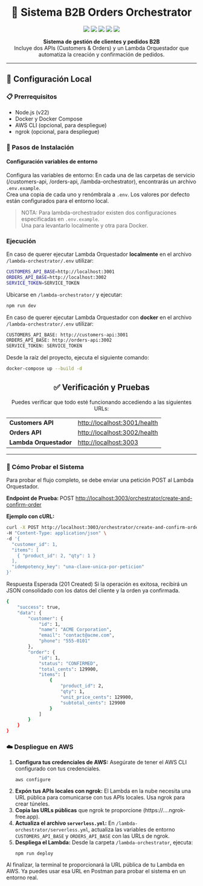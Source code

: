 <h1 align="center">🚀 Sistema B2B Orders Orchestrator</h1>

<div align="center">
  <img src="https://img.shields.io/badge/Node.js-v22-green?logo=node.js" />
  <img src="https://img.shields.io/badge/Express.js-blue?logo=express" />
  <img src="https://img.shields.io/badge/MySQL-8.0-orange?logo=mysql" />
  <img src="https://img.shields.io/badge/Docker-Compose-blue?logo=docker" />
  <img src="https://img.shields.io/badge/Serverless-AWS_Lambda-yellow?logo=aws-lambda" />
</div>

<p align="center">
  <b>Sistema de gestión de clientes y pedidos B2B</b><br>
  Incluye dos APIs (Customers & Orders) y un Lambda Orquestador que automatiza la creación y confirmación de pedidos.
</p>

---

## 🧩 Configuración Local

### 📋 Prerrequisitos
- Node.js (v22)  
- Docker y Docker Compose  
- AWS CLI (opcional, para despliegue)  
- ngrok (opcional, para despliegue)  

### 🧾 Pasos de Instalación

#### Configuración variables de entorno
Configura las variables de entorno: En cada una de las carpetas de servicio (/customers-api, /orders-api, /lambda-orchestrator), encontrarás un archivo `.env.example`.  
Crea una copia de cada uno y renómbrala a `.env`. Los valores por defecto están configurados para el entorno local.

> NOTA: Para lambda-orchestrador existen dos configuraciones especificadas en `.env.example`.  
> Una para levantarlo localmente y otra para Docker.

### Ejecución

En caso de querer ejecutar Lambda Orquestador <b>localmente</b> en el archivo <code>/lambda-orchestrator/.env</code> utilizar:

```bash
CUSTOMERS_API_BASE=http://localhost:3001
ORDERS_API_BASE=http://localhost:3002
SERVICE_TOKEN=SERVICE_TOKEN
```

Ubicarse en <code>/lambda-orchestrator/</code> y ejecutar: 

```bash
npm run dev
```
En caso de querer ejecutar Lambda Orquestador con <b>docker</b> en el archivo <code>/lambda-orchestrator/.env</code> utilizar:

```bash
CUSTOMERS_API_BASE: http://customers-api:3001
ORDERS_API_BASE: http://orders-api:3002
SERVICE_TOKEN: SERVICE_TOKEN
```

Desde la raíz del proyecto, ejecuta el siguiente comando:

```bash
docker-compose up --build -d
```

<h2 align="center">✅ Verificación y Pruebas</h2>

<p align="center">
Puedes verificar que todo esté funcionando accediendo a las siguientes URLs:
</p>

<table align="center">
  <tr>
    <td><b>Customers API</b></td>
    <td><a href="http://localhost:3001/health">http://localhost:3001/health</a></td>
  </tr>
  <tr>
    <td><b>Orders API</b></td>
    <td><a href="http://localhost:3002/health">http://localhost:3002/health</a></td>
  </tr>
  <tr>
    <td><b>Lambda Orquestador</b></td>
    <td><a href="http://localhost:3003">http://localhost:3003</a></td>
  </tr>
</table>

---

<h3>🧪 Cómo Probar el Sistema</h3>

<p>Para probar el flujo completo, se debe enviar una petición POST al Lambda Orquestador.</p>

<b>Endpoint de Prueba: </b>POST <a href="http://localhost:3003">http://localhost:3003/orchestrator/create-and-confirm-order</a>

<b>Ejemplo con cURL:</b>

```bash
curl -X POST http://localhost:3003/orchestrator/create-and-confirm-order \
-H "Content-Type: application/json" \
-d '{
  "customer_id": 1,
  "items": [
    { "product_id": 2, "qty": 1 }
  ],
  "idempotency_key": "una-clave-unica-por-peticion"
}'
```

Respuesta Esperada (201 Created)
Si la operación es exitosa, recibirá un JSON consolidado con los datos del cliente y la orden ya confirmada.
```bash
{
    "success": true,
    "data": {
        "customer": {
            "id": 1,
            "name": "ACME Corporation",
            "email": "contact@acme.com",
            "phone": "555-0101"
        },
        "order": {
            "id": 1,
            "status": "CONFIRMED",
            "total_cents": 129900,
            "items": [
                {
                    "product_id": 2,
                    "qty": 1,
                    "unit_price_cents": 129900,
                    "subtotal_cents": 129900
                }
            ]
        }
    }
}
```
<h3>☁️ Despliegue en AWS</h3> 
<ol> <li><b>Configura tus credenciales de AWS:</b> Asegúrate de tener el AWS CLI configurado con tus credenciales. <pre><code>aws configure</code></pre> </li> <li><b>Expón tus APIs locales con ngrok:</b> El Lambda en la nube necesita una URL pública para comunicarse con tus APIs locales. Usa ngrok para crear túneles.</li> <li><b>Copia las URLs públicas</b> que ngrok te proporcione (https://....ngrok-free.app).</li> <li><b>Actualiza el archivo <code>serverless.yml</code>:</b> En <code>/lambda-orchestrator/serverless.yml</code>, actualiza las variables de entorno <code>CUSTOMERS_API_BASE</code> y <code>ORDERS_API_BASE</code> con las URLs de ngrok.</li> <li><b>Despliega el Lambda:</b> Desde la carpeta <code>/lambda-orchestrator</code>, ejecuta: <pre><code>npm run deploy</code></pre> </li> </ol> <p>Al finalizar, la terminal te proporcionará la URL pública de tu Lambda en AWS. Ya puedes usar esa URL en Postman para probar el sistema en un entorno real.</p>


